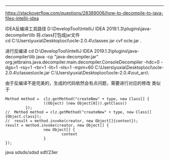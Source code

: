 ****
https://stackoverflow.com/questions/28389006/how-to-decompile-to-java-files-intellij-idea

IDEA反编译工具路径 D:\DevelopTool\IntelliJ IDEA 2019.1.3\plugins\java-decompiler\lib
将.class打包成jar文件  
cd C:\Users\yuxia\Desktop\ocl\ocle-2.0.4\classes 
jar cvf ocle.jar .

进行反编译
cd D:\DevelopTool\IntelliJ IDEA 2019.1.3\plugins\java-decompiler\lib
java -cp "java-decompiler.jar"  org.jetbrains.java.decompiler.main.decompiler.ConsoleDecompiler -hdc=0 -dgs=1 -rsy=1 -rbr=1 -lit=1 -nls=1 -mpm=60 C:\Users\yuxia\Desktop\ocl\ocle-2.0.4\classes\ocle.jar C:\Users\yuxia\Desktop\ocl\ocle-2.0.4\out_arc\

由于反编译不是完美的，生成的代码依然会有点问题，需要进行对应的修改
类似于
```
Method method =  clz.getMethod("createNew" + type, new Class[] {
                 ((Object) (new Object[0])).getClass()
         });
//  Method method = clz.getMethod("createNew" + type, new Class[]{Object.class});
//  result = method.invoke(creator, new Object[]{context});
result = method.invoke(creator, new Object[] {
                 new Object[] {
                         context
                 }
});
```



java sdsds/sdsd sdf/23er